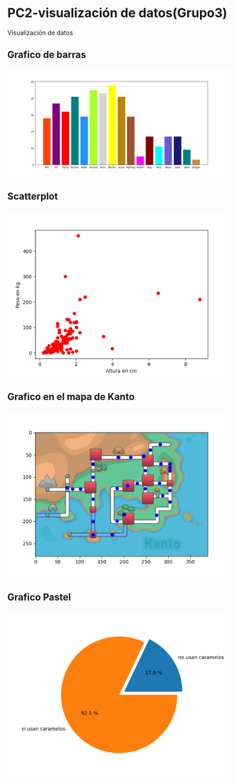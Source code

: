 # PC2-visualización de datos(Grupo3)
Visualización de datos
## Grafico de barras
![](https://github.com/Grande1996/PC2-Trabajodevisualizaci-n-Grupo3-/blob/main/Figura1.png)

## Scatterplot 
![](https://github.com/Grande1996/PC2-Trabajodevisualizaci-n-Grupo3-/blob/main/figura2.png)

## Grafico en el mapa de Kanto
![](https://github.com/Grande1996/PC2-Trabajodevisualizaci-n-Grupo3-/blob/main/figura3.png)

## Grafico Pastel
![](https://github.com/Grande1996/PC2-Trabajodevisualizaci-n-Grupo3-/blob/main/figura4.png)
